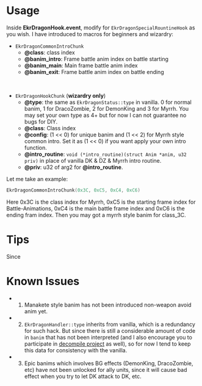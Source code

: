 
# Usage

Inside **EkrDragonHook.event**, modify for `EkrDragonSpecialRountineHook` as you wish. I have introduced to macros for beginners and wizardry:

- `EkrDragonCommonIntroChunk`
  - **@class**: class index
  - **@banim_intro**: Frame battle anim index on battle starting
  - **@banim_main**: Main frame battle anim index
  - **@banim_exit**: Frame battle anim index on battle ending

<br>

- `EkrDragonHookChunk` (**wizardry only**)
  - **@type**: the same as `EkrDragonStatus::type` in vanilla. 0 for normal banim, 1 for DracoZombie, 2 for DemonKing and 3 for Myrrh. You may set your own type as 4+ but for now I can not guarantee no bugs for DIY.
  - **@class**: Class index
  - **@config**: (1 << 0) for unique banim and (1 << 2) for Myrrh style common intro. Set it as (1 << 0) if you want apply your own intro function.
  - **@intro_routine**: `void (*intro_routine)(struct Anim *anim, u32 priv)` in place of vanilla DK & DZ & Myrrh intro routine.
  - **@priv**: u32 of arg2 for **@intro_routine**.

Let me take an example:

```c
EkrDragonCommonIntroChunk(0x3C, 0xC5, 0xC4, 0xC6)
```

Here 0x3C is the class index for Myrrh, 0xC5 is the starting frame index for Battle-Animations, 0xC4 is the main battle frame index and 0xC6 is the ending fram index. Then you may got a myrrh style banim for class_3C.

# Tips

Since

# Known Issues

- 1. Manakete style banim has not been introduced non-weapon avoid anim yet.
- 2. `EkrDragonHandler::type` inherits from vanilla, which is a redundancy for such hack. But since there is still a considerable amount of code in `banim` that has not been interpreted (and I also encourage you to participate in [decompile project](https://github.com/FireEmblemUniverse/fireemblem8u) as well), so for now I tend to keep this data for consistency with the vanilla.
- 3. Epic banims which involves BG effects (DemonKing, DracoZombie, etc) have not been unlocked for ally units, since it will cause bad effect when you try to let DK attack to DK, etc.
